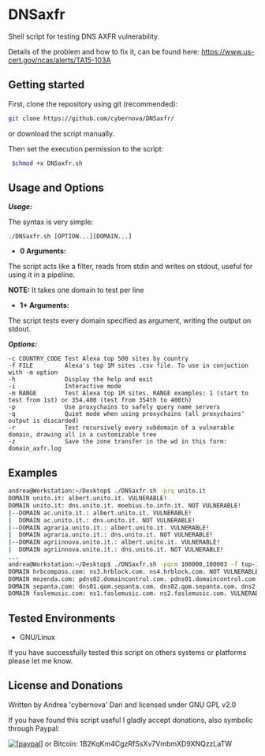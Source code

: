 DNSaxfr
====

Shell script for testing DNS AXFR vulnerability.

Details of the problem and how to fix it, can be found here: https://www.us-cert.gov/ncas/alerts/TA15-103A

## Getting started

First, clone the repository using git (recommended):

```bash
git clone https://github.com/cybernova/DNSaxfr/
```
or download the script manually.

Then set the execution permission to the script:

```bash
 $chmod +x DNSaxfr.sh
```

Usage and Options
-----------------

***Usage:***

The syntax is very simple:

```
./DNSaxfr.sh [OPTION...][DOMAIN...]

```

* **0 Arguments:**

The script acts like a filter, reads from stdin and writes on stdout, useful for using it in a pipeline.

**NOTE:** It takes one domain to test per line

* **1+ Arguments:**

The script tests every domain specified as argument, writing the output on stdout.

***Options:***

```
-c COUNTRY_CODE Test Alexa top 500 sites by country
-f FILE         Alexa's top 1M sites .csv file. To use in conjuction with -m option
-h              Display the help and exit
-i              Interactive mode
-m RANGE        Test Alexa top 1M sites. RANGE examples: 1 (start to test from 1st) or 354,400 (test from 354th to 400th)
-p              Use proxychains to safely query name servers
-q              Quiet mode when using proxychains (all proxychains' output is discarded)				     
-r              Test recursively every subdomain of a vulnerable domain, drawing all in a customizable tree
-z              Save the zone transfer in the wd in this form: domain_axfr.log

```

## Examples

```bash
andrea@Workstation:~/Desktop$ ./DNSaxfr.sh -prq unito.it
DOMAIN unito.it: albert.unito.it. VULNERABLE!
DOMAIN unito.it: dns.unito.it. moebius.to.infn.it. NOT VULNERABLE!
|--DOMAIN ac.unito.it.: albert.unito.it. VULNERABLE!
|  DOMAIN ac.unito.it.: dns.unito.it. NOT VULNERABLE!
|--DOMAIN agraria.unito.it.: albert.unito.it. VULNERABLE!
|  DOMAIN agraria.unito.it.: dns.unito.it. NOT VULNERABLE!
|--DOMAIN agriinnova.unito.it.: albert.unito.it. VULNERABLE!
|  DOMAIN agriinnova.unito.it.: dns.unito.it. NOT VULNERABLE!
...
andrea@Workstation:~/Desktop$ ./DNSaxfr.sh -pqrm 100000,100003 -f top-1m.csv 
DOMAIN hrbcompass.com: ns3.hrblock.com. ns4.hrblock.com. NOT VULNERABLE!
DOMAIN mozenda.com: pdns02.domaincontrol.com. pdns01.domaincontrol.com. NOT VULNERABLE!
DOMAIN sepanta.com: dns01.qom.sepanta.com. dns02.qom.sepanta.com. dns2.shiraz.sepanta.net. ns1.sepanta.net. ns.sepanta.net. dns1.shiraz.sepanta.net. NOT VULNERABLE!
DOMAIN faslemusic.com: ns1.faslemusic.com. ns2.faslemusic.com. VULNERABLE!

```

## Tested Environments

* GNU/Linux

If you have successfully tested this script on others systems or platforms please let me know.

License and Donations
-------

Written by Andrea 'cybernova' Dari and licensed under GNU GPL v2.0

If you have found this script useful I gladly accept donations, also symbolic through Paypal:

<a href="https://www.paypal.com/cgi-bin/webscr?cmd=_donations&business=andreadari91%40gmail%2ecom&lc=IT&item_name=Andrea%20Dari%20IT%20independent%20researcher&currency_code=EUR&bn=PP%2dDonationsBF%3abtn_donateCC_LG%2egif%3aNonHostedGuest"><img src="https://www.paypalobjects.com/en_US/i/btn/btn_donate_LG.gif" alt="[paypal]" /></a> or Bitcoin: 1B2KqKm4CgzRfSsXv7VmbmXD9XNQzzLaTW
